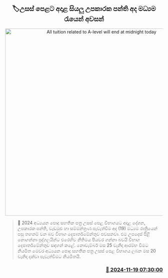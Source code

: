 <p align='center'><b><h2 align='center' title='All tuition related to A-level will end at midnight today'>🏷උසස් පෙළට අදාළ සියලු උපකාරක පන්ති අද මධ්‍යම රැයෙන් අවසන්</h2></b></p>
<p align='center'><img src='https://helakuru.sgp1.cdn.digitaloceanspaces.com/esana/images/lib/tuition-class-new.jpg' width='600' alt='All tuition related to A-level will end at midnight today'></p>

>📝 2024 අධ්‍යයන පොදු සහතික පත්‍ර උසස් පෙළ විභාගයට අදාළ දේශන, උපකාරක පන්ති, වැඩමුළු හා සම්මන්ත්‍රණ පැවැත්වීම අද (19) මධ්‍යම රාත්‍රියෙන් පසු තහනම් වන බව විභාග දෙපාර්තමේන්තුව පවසනවා.
එම උපදෙස් පිළි නොගන්නා පුද්ගලයින්ට එරෙහිව නීතිමය පියවර ගන්නා බවයි විභාග දෙපාර්තමේන්තුව සඳහන් කළේ.
නොවැම්බර් මස 25 වැනිදා ආරම්භ වීමට නියමිත මෙවර අධ්‍යයන පොදු සහතික පත්‍ර උසස් පෙළ විභාගය ලබන මස 20 වැනිදා දක්වා පැවැත්වීමට නියමිතයි.


<h3 align='right'><a href='https://www.helakuru.lk/esana/p/105206/'>📅 2024-11-19 07:30:00</a></h3>

